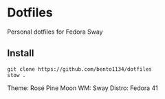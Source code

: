 # Dotfiles #

Personal dotfiles for Fedora Sway

## Install ##

``` shell
git clone https://github.com/bento1134/dotfiles
stow .
```

Theme: Rosé Pine Moon
WM: Sway
Distro: Fedora 41
